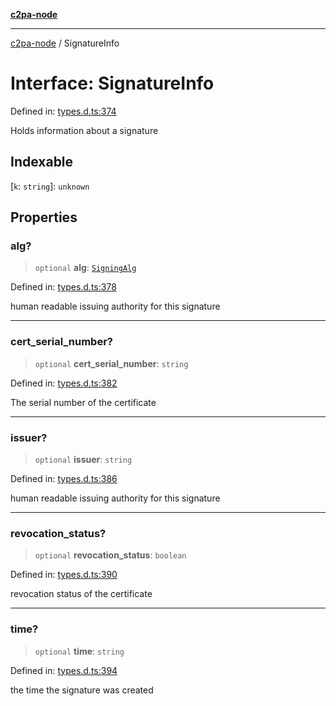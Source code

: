 [**c2pa-node**](../README.md)

***

[c2pa-node](../README.md) / SignatureInfo

# Interface: SignatureInfo

Defined in: [types.d.ts:374](https://github.com/contentauth/c2pa-node-v2/blob/5303c5fd1e9a72d23f327699b48a7620e901a41c/js-src/types.d.ts#L374)

Holds information about a signature

## Indexable

\[`k`: `string`\]: `unknown`

## Properties

### alg?

> `optional` **alg**: [`SigningAlg`](../type-aliases/SigningAlg.md)

Defined in: [types.d.ts:378](https://github.com/contentauth/c2pa-node-v2/blob/5303c5fd1e9a72d23f327699b48a7620e901a41c/js-src/types.d.ts#L378)

human readable issuing authority for this signature

***

### cert\_serial\_number?

> `optional` **cert\_serial\_number**: `string`

Defined in: [types.d.ts:382](https://github.com/contentauth/c2pa-node-v2/blob/5303c5fd1e9a72d23f327699b48a7620e901a41c/js-src/types.d.ts#L382)

The serial number of the certificate

***

### issuer?

> `optional` **issuer**: `string`

Defined in: [types.d.ts:386](https://github.com/contentauth/c2pa-node-v2/blob/5303c5fd1e9a72d23f327699b48a7620e901a41c/js-src/types.d.ts#L386)

human readable issuing authority for this signature

***

### revocation\_status?

> `optional` **revocation\_status**: `boolean`

Defined in: [types.d.ts:390](https://github.com/contentauth/c2pa-node-v2/blob/5303c5fd1e9a72d23f327699b48a7620e901a41c/js-src/types.d.ts#L390)

revocation status of the certificate

***

### time?

> `optional` **time**: `string`

Defined in: [types.d.ts:394](https://github.com/contentauth/c2pa-node-v2/blob/5303c5fd1e9a72d23f327699b48a7620e901a41c/js-src/types.d.ts#L394)

the time the signature was created

